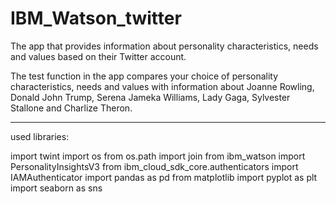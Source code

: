 # IBM_Watson_twitter

The app that provides information about personality characteristics, needs and values based on their Twitter account.

The test function in the app compares your choice of personality characteristics, needs and values with information about Joanne Rowling, Donald John Trump, Serena Jameka Williams, Lady Gaga, Sylvester Stallone and Charlize Theron.

---
used libraries:

import twint
import os
from os.path import join
from ibm_watson import PersonalityInsightsV3
from ibm_cloud_sdk_core.authenticators import IAMAuthenticator
import pandas as pd
from matplotlib import pyplot as plt
import seaborn as sns
